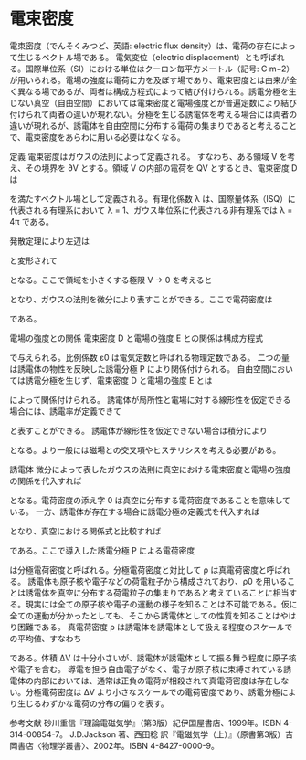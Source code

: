 # 電束密度

電束密度（でんそくみつど、英語: electric flux density）は、電荷の存在によって生じるベクトル場である。
電気変位（electric displacement）とも呼ばれる。国際単位系（SI）における単位はクーロン毎平方メートル（記号: C m−2）が用いられる。電場の強度は電荷に力を及ぼす場であり、電束密度とは由来が全く異なる場であるが、両者は構成方程式によって結び付けられる。誘電分極を生じない真空（自由空間）においては電束密度と電場強度とが普遍定数により結び付けられて両者の違いが現れない。分極を生じる誘電体を考える場合には両者の違いが現れるが、誘電体を自由空間に分布する電荷の集まりであると考えることで、電束密度をあらわに用いる必要はなくなる。

定義
電束密度はガウスの法則によって定義される。
すなわち、ある領域 V を考え、その境界を ∂V とする。領域 V の内部の電荷を QV とするとき、電束密度 D は

を満たすベクトル場として定義される。有理化係数 λ は、国際量体系（ISQ）に代表される有理系において λ = 1、ガウス単位系に代表される非有理系では λ = 4π である。

発散定理により左辺は

と変形されて

となる。ここで領域を小さくする極限 V → 0 を考えると

となり、ガウスの法則を微分により表すことができる。ここで電荷密度は

である。

電場の強度との関係
電束密度 D と電場の強度 E との関係は構成方程式

で与えられる。比例係数 ε0 は電気定数と呼ばれる物理定数である。
二つの量は誘電体の物性を反映した誘電分極 P により関係付けられる。
自由空間においては誘電分極を生じず、電束密度 D と電場の強度 E とは

によって関係付けられる。
誘電体が局所性と電場に対する線形性を仮定できる場合には、誘電率が定義できて

と表すことができる。
誘電体が線形性を仮定できない場合は積分により

となる。より一般には磁場との交叉項やヒステリシスを考える必要がある。

誘電体
微分によって表したガウスの法則に真空における電束密度と電場の強度の関係を代入すれば

となる。電荷密度の添え字 0 は真空に分布する電荷密度であることを意味している。
一方、誘電体が存在する場合に誘電分極の定義式を代入すれば

となり、真空における関係式と比較すれば

である。ここで導入した誘電分極 P による電荷密度

は分極電荷密度と呼ばれる。分極電荷密度と対比して ρ は真電荷密度と呼ばれる。
誘電体も原子核や電子などの荷電粒子から構成されており、ρ0 を用いることは誘電体を真空に分布する荷電粒子の集まりであると考えていることに相当する。現実には全ての原子核や電子の運動の様子を知ることは不可能である。仮に全ての運動が分かったとしても、そこから誘電体としての性質を知ることはやはり困難である。
真電荷密度 ρ は誘電体を誘電体として扱える程度のスケールでの平均値、すなわち

である。体積 ΔV は十分小さいが、誘電体が誘電体として振る舞う程度に原子核や電子を含む。
導電を担う自由電子がなく、電子が原子核に束縛されている誘電体の内部においては、通常は正負の電荷が相殺されて真電荷密度は存在しない。分極電荷密度は ΔV より小さなスケールでの電荷密度であり、誘電分極により生じるわずかな電荷の分布の偏りを表す。

参考文献
砂川重信『理論電磁気学』（第3版）紀伊国屋書店、1999年。ISBN 4-314-00854-7。 
J.D.Jackson 著、西田稔 訳『電磁気学（上）』（原書第3版）吉岡書店〈物理学叢書〉、2002年。ISBN 4-8427-0000-9。